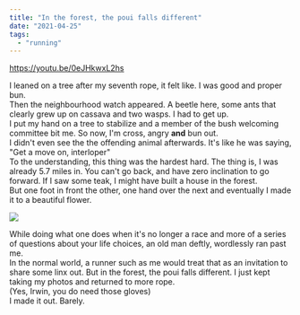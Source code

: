 ```yaml
---
title: "In the forest, the poui falls different"
date: "2021-04-25"
tags: 
  - "running"
---
```


https://youtu.be/0eJHkwxL2hs

I leaned on a tree after my seventh rope, it felt like. I was good and proper bun.  
Then the neighbourhood watch appeared. A beetle here, some ants that clearly grew up on cassava and two wasps. I had to get up.  
I put my hand on a tree to stabilize and a member of the bush welcoming committee bit me. So now, I'm cross, angry **and** bun out.  
I didn't even see the the offending animal afterwards. It's like he was saying, "Get a move on, interloper"  
To the understanding, this thing was the hardest hard. The thing is, I was already 5.7 miles in. You can't go back, and have zero inclination to go forward. If I saw some teak, I might have built a house in the forest.  
But one foot in front the other, one hand over the next and eventually I made it to a beautiful flower.

[![](https://irwinium.files.wordpress.com/2021/04/image-1.png?w=1024)](https://irwinium.files.wordpress.com/2021/04/image-1.png)

  
While doing what one does when it's no longer a race and more of a series of questions about your life choices, an old man deftly, wordlessly ran past me.  
In the normal world, a runner such as me would treat that as an invitation to share some linx out. But in the forest, the poui falls different. I just kept taking my photos and returned to more rope.  
(Yes, Irwin, you do need those gloves)  
I made it out. Barely.
